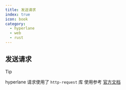 ```yaml
---
title: 发送请求
index: true
icon: book
category:
  - hyperlane
  - web
  - rust
---
```


## 发送请求

> [!tip]
> hyperlane 请求使用了 `http-request` 库
> 使用参考 [官方文档](../http-request/README.md)
